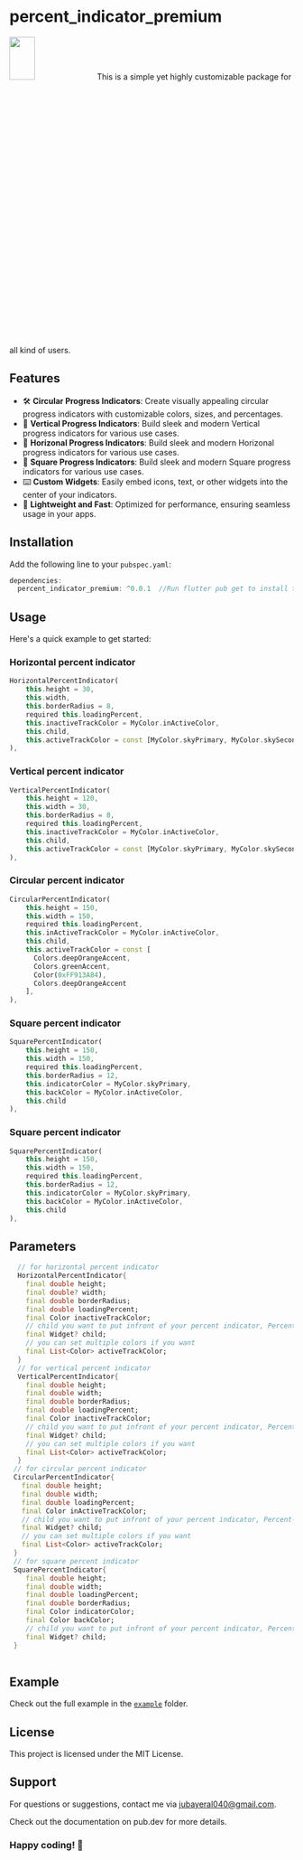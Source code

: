 # percent_indicator_premium
 
<img width=30% height=14% src="https://github.com/user-attachments/assets/27088968-c45f-4915-b723-861c8dfa8fd7">  
This is a simple yet highly customizable package for all kind of users.

## Features

- 🛠️ **Circular Progress Indicators**: Create visually appealing circular progress indicators with customizable colors, sizes, and percentages.
- 🔢 **Vertical Progress Indicators**: Build sleek and modern Vertical progress indicators for various use cases.
- 🔢 **Horizonal Progress Indicators**: Build sleek and modern Horizonal progress indicators for various use cases.
- 🔢 **Square Progress Indicators**: Build sleek and modern Square progress indicators for various use cases.
- ⌨️ **Custom Widgets**: Easily embed icons, text, or other widgets into the center of your indicators.
- 🔐 **Lightweight and Fast**: Optimized for performance, ensuring seamless usage in your apps.

## Installation

Add the following line to your `pubspec.yaml`:

```dart
dependencies:
  percent_indicator_premium: ^0.0.1  //Run flutter pub get to install the package.
```

## Usage
Here's a quick example to get started:

### Horizontal percent indicator
```dart
HorizontalPercentIndicator(
    this.height = 30,
    this.width,
    this.borderRadius = 8,
    required this.loadingPercent,
    this.inactiveTrackColor = MyColor.inActiveColor,
    this.child,
    this.activeTrackColor = const [MyColor.skyPrimary, MyColor.skySecondary],
),
```
### Vertical percent indicator
```dart
VerticalPercentIndicator(
    this.height = 120,
    this.width = 30,
    this.borderRadius = 8,
    required this.loadingPercent,
    this.inactiveTrackColor = MyColor.inActiveColor,
    this.child,
    this.activeTrackColor = const [MyColor.skyPrimary, MyColor.skySecondary],
),
```

### Circular percent indicator
```dart
CircularPercentIndicator(
    this.height = 150,
    this.width = 150,
    required this.loadingPercent,
    this.inActiveTrackColor = MyColor.inActiveColor,
    this.child,
    this.activeTrackColor = const [
      Colors.deepOrangeAccent,
      Colors.greenAccent,
      Color(0xFF913A84),
      Colors.deepOrangeAccent
    ],
),
```


### Square percent indicator
```dart
SquarePercentIndicator(
    this.height = 150,
    this.width = 150,
    required this.loadingPercent,
    this.borderRadius = 12,
    this.indicatorColor = MyColor.skyPrimary,
    this.backColor = MyColor.inActiveColor,
    this.child
),
```


### Square percent indicator
```dart
SquarePercentIndicator(
    this.height = 150,
    this.width = 150,
    required this.loadingPercent,
    this.borderRadius = 12,
    this.indicatorColor = MyColor.skyPrimary,
    this.backColor = MyColor.inActiveColor,
    this.child
),
```

## Parameters

```dart
  // for horizontal percent indicator
  HorizontalPercentIndicator{
    final double height;
    final double? width;
    final double borderRadius;
    final double loadingPercent;
    final Color inactiveTrackColor;
    // child you want to put infront of your percent indicator, Percent-text is shown by default 
    final Widget? child;
    // you can set multiple colors if you want
    final List<Color> activeTrackColor;
  }
  // for vertical percent indicator
  VerticalPercentIndicator{
    final double height;
    final double width;
    final double borderRadius;
    final double loadingPercent;
    final Color inactiveTrackColor;
    // child you want to put infront of your percent indicator, Percent-text is shown by default 
    final Widget? child;
    // you can set multiple colors if you want
    final List<Color> activeTrackColor;
  }
 // for circular percent indicator
 CircularPercentIndicator{
   final double height;
   final double width;
   final double loadingPercent;
   final Color inActiveTrackColor;
   // child you want to put infront of your percent indicator, Percent-text is shown by default 
   final Widget? child;
   // you can set multiple colors if you want
   final List<Color> activeTrackColor;
 }
 // for square percent indicator
 SquarePercentIndicator{
    final double height;
    final double width;
    final double loadingPercent;
    final double borderRadius;
    final Color indicatorColor;
    final Color backColor;
    // child you want to put infront of your percent indicator, Percent-text is shown by default 
    final Widget? child;
 }
  
```

## Example
Check out the full example in the [`example`](https://pub.dev/packages/percent_indicator_premium/example) folder.

## License
This project is licensed under the MIT License.


## Support
For questions or suggestions, contact me via jubayeral040@gmail.com.

Check out the documentation on pub.dev for more details.

### Happy coding! 🚀
